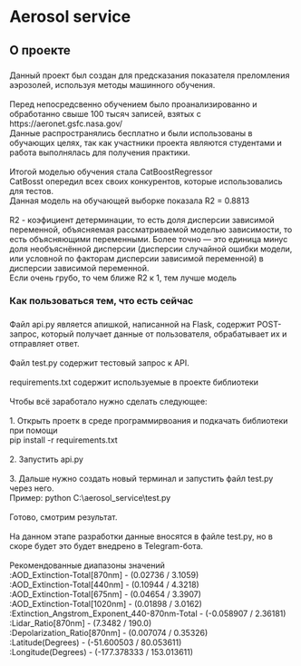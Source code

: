 <h1 align="left">Aerosol service</h1>

###

<h2 align="left">О проекте</h2>

###

<p align="left">Данный проект был создан для предсказания показателя преломления аэрозолей, используя методы машинного обучения.<br><br>Перед непосредсвенно обучением было проанализированно и обработанно свыше 100 тысяч записей, взятых с https://aeronet.gsfc.nasa.gov/<br>Данные распространялись бесплатно и были использованы в обучающих целях, так как участники проекта являются студентами и работа выполнялась для получения практики.<br><br>Итогой моделью обучения стала CatBoostRegressor<br>CatBosst опередил всех своих конкурентов, которые использовались для тестов.<br>Данная модель на обучающей выборке показала R2 = 0.8813<br><br>R2 - коэфициент детерминации, то есть доля дисперсии зависимой переменной, объясняемая рассматриваемой моделью зависимости, то есть объясняющими переменными. Более точно — это единица минус доля необъяснённой дисперсии (дисперсии случайной ошибки модели, или условной по факторам дисперсии зависимой переменной) в дисперсии зависимой переменной.<br>Если очень грубо, то чем ближе R2 к 1, тем лучше модель</p>

###

<h3 align="left">Как пользоваться тем, что есть сейчас</h3>

###

<p align="left">Файл api.py является апишкой, написанной на Flask, содержит POST-запрос, который получает данные от пользователя, обрабатывает их и отправляет ответ.<br><br>Файл test.py содержит тестовый запрос к API.<br><br>requirements.txt содержит используемые в проекте библиотеки<br><br>Чтобы всё заработало нужно сделать следующее:<br><br>1.  Открыть проетк в среде программирвоания и подкачать библиотеки при помощи<br> pip install -r requirements.txt<br><br>2. Запустить api.py<br><br>3. Дальше нужно создать новый терминал и запустить файл test.py через него. <br>Пример: python C:\aerosol_service\test.py<br><br>Готово, смотрим результат.<br><br>На данном этапе разработки данные вносятся в файле test.py, но в скоре будет это будет внедрено в Telegram-бота.<br><br>Рекомендованные диапазоны значений <br>:AOD_Extinction-Total[870nm] - (0.02736  /  3.1059)<br>    :AOD_Extinction-Total[440nm] - (0.10944  /  4.3218)<br>    :AOD_Extinction-Total[675nm] - (0.04654  /  3.3907)<br>    :AOD_Extinction-Total[1020nm] - (0.01898  /  3.0162)<br>    :Extinction_Angstrom_Exponent_440-870nm-Total - (-0.058907  /  2.36181)<br>    :Lidar_Ratio[870nm] - (7.3482  /  190.0)<br>    :Depolarization_Ratio[870nm] - (0.007074  /  0.35326)<br>    :Latitude(Degrees) - (-51.600503  /  80.053611)<br>    :Longitude(Degrees) - (-177.378333  /  153.013611)</p>

###
